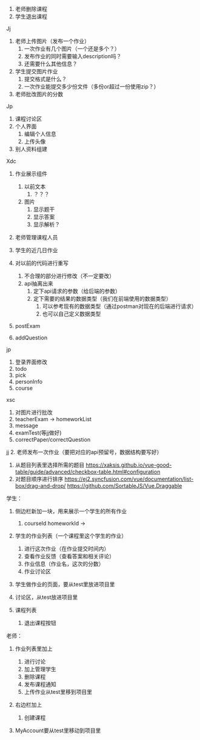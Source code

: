 1. 老师删除课程
2. 学生退出课程



Jj

1. 老师上传图片（发布一个作业）
   1. 一次作业有几个图片（一个还是多个？）
   2. 发布作业的同时需要输入description吗？
   3. 还需要什么其他信息？
2. 学生提交图片作业
   1. 提交格式是什么？
   2. 一次作业能提交多少份文件（多份or超过一份使用zip？）
3. 老师批改图片的分数



Jp

1. 课程讨论区
2. 个人界面
   1. 编辑个人信息
   2. 上传头像
3. 别人资料组建



Xdc

1. 作业展示组件
   1. 以前文本
      1. ？？？
   2. 图片
      1. 显示题干
      2. 显示答案
      3. 显示解析？
2. 老师管理课程人员
3. 学生的近几日作业










4. 对以前的代码进行重写
   1. 不合理的部分进行修改（不一定要改）
   2. api抽离出来
      1. 定下api请求的参数（给后端的参数）
      2. 定下需要的结果的数据类型（我们在前端使用的数据类型）
         1. 可以参考现有的数据类型（通过postman对现在的后端进行请求）
         2. 也可以自己定义数据类型



1. postExam
2. addQuestion









jp

1. 登录界面修改
2. todo
3. pick
4. personInfo
5. course

xsc
1. 对图片进行批改
2. teacherExam -> homeworkList
3. message
4. examTest(等jj做好)
5. correctPaper/correctQuestion

jj
2. 老师发布一次作业（要把对应的api预留号，数据结构要写好）
   1. 从题目列表里选择所需的题目
      https://xaksis.github.io/vue-good-table/guide/advanced/checkbox-table.html#configuration
   2. 对题目顺序进行排序
      https://ej2.syncfusion.com/vue/documentation/list-box/drag-and-drop/
      https://github.com/SortableJS/Vue.Draggable





学生：

1. 侧边栏新加一块，用来展示一个学生的所有作业
   1. courseId homeworkId -> 

2. 学生的作业列表（一个课程里这个学生的作业）
   1. 进行这次作业（在作业提交时间内）
   2. 查看作业反馈（查看答案和相关评论）
   3. 作业信息（作业名，这次的分数）
   4. 作业讨论区
3. 学生做作业的页面，要从test里放进项目里
4. 讨论区，从test放进项目里
5. 课程列表
   1. 退出课程按钮



老师：

1. 作业列表里加上
   1. 进行讨论
   2. 加上管理学生
   3. 删除课程
   4. 发布课程通知
   5. 上传作业从test里移到项目里

2. 右边栏加上
   1. 创建课程





1. MyAccount要从test里移动到项目里
